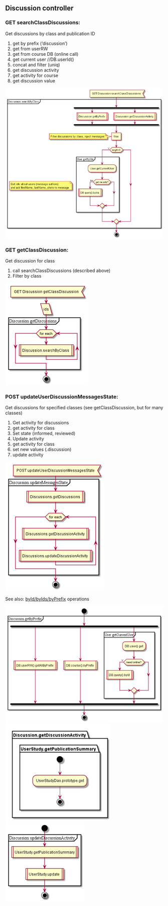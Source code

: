 ## Discussion controller

### GET searchClassDiscussions:  
Get discussions by class and publication ID

1.  get by prefix (‘discussion’)  
  1.  get from userRW  
  1.  get from course DB (online call)  
  1. get current user  //DB.userId()  
  1. concat and filter (uniq)  
1. get discussion activity  
  1. get activity for course  
  1. get discussion value  


![searchClassDiscussions](discussion/Discussion_GET_searchClassDiscussions.png)



### GET getClassDiscussion:
Get discussion for class
1. call searchClassDiscussions (described above)
  1. Filter by class


![searchClassDiscussions](discussion/Discussion_GET_getClassDiscussion.png)



### POST updateUserDiscussionMessagesState:
Get discussions for specified classes (see getClassDiscussion, but for many classes)

1. Get activity for discussions
  1. get activity for class
1. Set state (informed, reviewed)
1. Update activity
  1. get activity for class
  1. set new values (.discussion)
  1. update activity


![updateUserDiscussionMessagesState](discussion/Discussion_POST_updateUserDiscussionMessagesState.png)


See also: 
[byId/byIds/byPrefix](../dao/common/byIds.png) operations


![Discussion.getByPrefix](discussion/Discussion.getByPrefix.png)
![Discussion.getDiscussionActivity](discussion/Discussion.getDiscussionActivity.png)
![Discussion.updateDiscussionActivity](discussion/Discussion.updateDiscussionActivity.png)